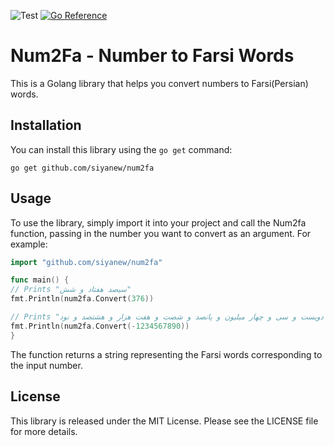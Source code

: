 ![Test](https://github.com/siyanew/num2fa/actions/workflows/test.yml/badge.svg)
[![Go Reference](https://pkg.go.dev/badge/github.com/siyanew/num2fa.svg)](https://pkg.go.dev/github.com/siyanew/num2fa)

# Num2Fa - Number to Farsi Words

This is a Golang library that helps you convert numbers to Farsi(Persian) words.

## Installation
You can install this library using the `go get` command:

```shell
go get github.com/siyanew/num2fa
```

## Usage
To use the library, simply import it into your project and call the Num2fa function, passing in the number you want to convert as an argument. For example:
```go
import "github.com/siyanew/num2fa"

func main() {
// Prints "سیصد هفتاد و شش"
fmt.Println(num2fa.Convert(376))

// Prints "منفی یک میلیارد و دویست و سی و چهار میلیون و پانصد و شصت و هفت هزار و هشتصد و نود"
fmt.Println(num2fa.Convert(-1234567890))
}
```

The function returns a string representing the Farsi words corresponding to the input number.

## License
This library is released under the MIT License. Please see the LICENSE file for more details.